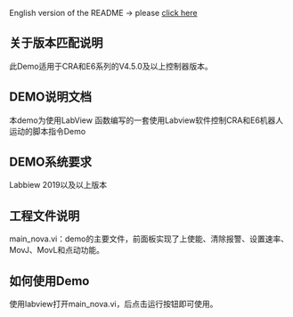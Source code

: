 English version of the README -> please [click here](./README-EN.md)

## 关于版本匹配说明
此Demo适用于CRA和E6系列的V4.5.0及以上控制器版本。

## DEMO说明文档

本demo为使用LabView 函数编写的一套使用Labview软件控制CRA和E6机器人运动的脚本指令Demo

## DEMO系统要求

Labbiew 2019以及以上版本

## 工程文件说明
  
main_nova.vi：demo的主要文件，前面板实现了上使能、清除报警、设置速率、MovJ、MovL和点动功能。

## 如何使用Demo

使用labview打开main_nova.vi，后点击运行按钮即可使用。

